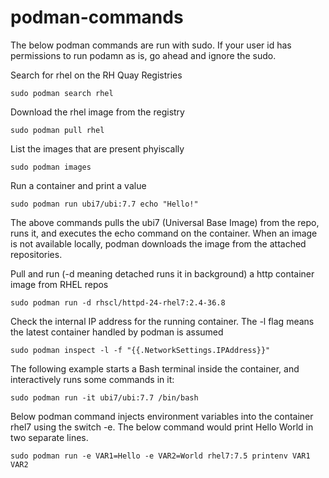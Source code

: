 # podman-commands

The below podman commands are run with sudo. If your user id has permissions to run podamn as is, go ahead and ignore the sudo.

Search for rhel on the RH Quay Registries
```
sudo podman search rhel
```

Download the rhel image from the registry
```
sudo podman pull rhel
```

List the images that are present phyiscally
```
sudo podman images
```

Run a container and print a value
```
sudo podman run ubi7/ubi:7.7 echo "Hello!"
```
The above commands pulls the ubi7 (Universal Base Image) from the repo, runs it, and executes the echo command on the container.
When an image is not available locally, podman downloads the image from the attached repositories.

Pull and run (-d meaning detached runs it in background) a http container image from RHEL repos
```
sudo podman run -d rhscl/httpd-24-rhel7:2.4-36.8
```

Check the internal IP address for the running container. The -l flag means the latest container handled by podman is assumed
```
sudo podman inspect -l -f "{{.NetworkSettings.IPAddress}}"
```

The following example starts a Bash terminal inside the container, and interactively runs some commands in it:
```
sudo podman run -it ubi7/ubi:7.7 /bin/bash
```

Below podman command injects environment variables into the container rhel7 using the switch -e. The below command would print Hello World in two separate lines.
```
sudo podman run -e VAR1=Hello -e VAR2=World rhel7:7.5 printenv VAR1 VAR2
```
